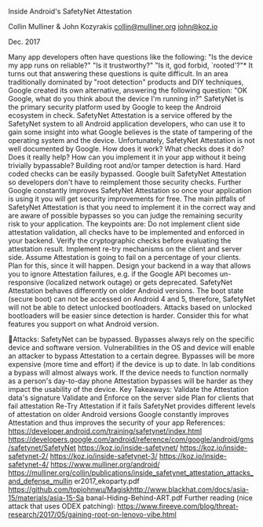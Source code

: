 Inside Android's SafetyNet Attestation

Collin Mulliner           &         John Kozyrakis collin@mulliner.org               john@koz.io

Dec. 2017

Many app developers often have questions like the following: "Is the device my app runs on reliable?" "Is it trustworthy?" "Is it, god forbid, `rooted'?"* It turns out that answering these questions is quite difficult. In an area traditionally dominated by "root detection" products and DIY techniques, Google created its own alternative, answering the following question: "OK Google, what do you think about the device I'm running in?" SafetyNet is the primary security platform used by Google to keep the Android ecosystem in check. SafetyNet Attestation is a service offered by the SafetyNet system to all Android application developers, who can use it to gain some insight into what Google believes is the state of tampering of the operating system and the device.
Unfortunately, SafetyNet Attestation is not well documented by Google. How does it work? What checks does it do? Does it really help? How can you implement it in your app without it being trivially bypassable?
Building root and/or tamper detection is hard. Hard coded checks can be easily bypassed. Google built SafetyNet Attestation so developers don't have to reimplement those security checks. Further Google constantly improves SafetyNet Attestation so once your application is using it you will get security improvements for free.
The main pitfalls of SafetyNet Attestation is that you need to implement it in the correct way and are aware of possible bypasses so you can judge the remaining security risk to your application. The keypoints are: Do not implement client side attestation validation, all checks have to be implemented and enforced in your backend. Verify the cryptographic checks before evaluating the attestation result. Implement re-try mechanisms on the client and server side. Assume Attestation is going to fail on a percentage of your clients. Plan for this, since it will happen. Design your backend in a way that allows you to ignore Attestation failures, e.g. if the Google API becomes un-responsive (localized network outage) or gets deprecated.
SafetyNet Attestation behaves differently on older Android versions. The boot state (secure boot) can not be accessed on Android 4 and 5, therefore, SafetyNet will not be able to detect unlocked bootloaders. Attacks based on unlocked bootloaders will be easier since detection is harder. Consider this for what features you support on what Android version.

Attacks:
SafetyNet can be bypassed. Bypasses always rely on the specific device and software version. Vulnerabilities in the OS and device will enable an attacker to bypass Attestation to a certain degree. Bypasses will be more expensive (more time and effort) if the device is up to date. In lab conditions a bypass will almost always work. If the device needs to function normally as a person's day-to-day phone Attestation bypasses will be harder as they impact the usability of the device.
Key Takeaways:
 Validate the Attestation data's signature  Validate and Enforce on the server side  Plan for clients that fail attestation  Re-Try Attestation if it fails  SafetyNet provides different levels of attestation on older Android versions  Google constantly improves Attestation and thus improves the security of your app
References:
https://developer.android.com/training/safetynet/index.html https://developers.google.com/android/reference/com/google/android/gms/safetynet/SafetyNet
https://koz.io/inside-safetynet/ https://koz.io/inside-safetynet-2/ https://koz.io/inside-safetynet-3/ https://koz.io/inside-safetynet-4/
https://www.mulliner.org/android/ https://mulliner.org/collin/publications/inside_safetynet_attestation_attacks_and_defense_mullin er2017_ekoparty.pdf
https://github.com/topjohnwu/Magiskhttp://www.blackhat.com/docs/asia-15/materials/asia-15-Sa banal-Hiding-Behind-ART.pdf
Further reading (nice attack that uses ODEX patching):
https://www.fireeye.com/blog/threat-research/2017/05/gaining-root-on-lenovo-vibe.html


